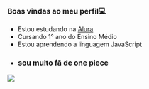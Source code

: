 ### Boas vindas ao meu perfil💻

- Estou estudando na [Alura](https://www.alura.com.br)
- Cursando 1° ano do Ensino Médio
- Estou aprendendo a linguagem JavaScript
- ### sou muito fã de one piece
![](https://tenor.com/pt-BR/view/luffy-smiling-laug-gif-8929351377757156753)

